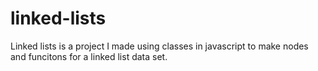 # linked-lists
Linked lists is a project I made using classes in javascript to make nodes and funcitons for a linked list data set.